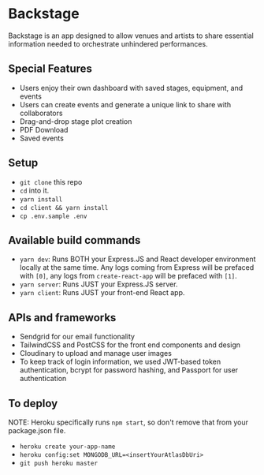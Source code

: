 # Backstage

Backstage is an app designed to allow venues and artists to share essential    information needed to orchestrate unhindered performances.  


## Special Features

 - Users enjoy their own dashboard with saved stages, equipment, and events
 - Users can create events and generate a unique link to share with collaborators
 - Drag-and-drop stage plot creation
 - PDF Download
  - Saved events
 

## Setup

- `git clone` this repo
- `cd` into it.
- `yarn install`
- `cd client && yarn install`
- `cp .env.sample .env`



## Available build commands

- `yarn dev`: Runs BOTH your Express.JS and React developer environment locally at the same time. Any logs coming from Express will be prefaced with `[0]`, any logs from `create-react-app` will be prefaced with `[1]`.
- `yarn server`: Runs JUST your Express.JS server.
- `yarn client`: Runs JUST your front-end React app.


## APIs and frameworks
- Sendgrid for our email functionality
- TailwindCSS and PostCSS for the front end components and design
- Cloudinary to upload and manage user images
- To keep track of login information, we used JWT-based token authentication, bcrypt for password hashing, and Passport for user authentication



## To deploy

NOTE: Heroku specifically runs `npm start`, so don't remove that from your package.json file.

- `heroku create your-app-name`
- `heroku config:set MONGODB_URL=<insertYourAtlasDbUri>`
- `git push heroku master`
